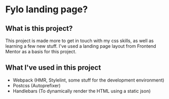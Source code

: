 # Fylo landing page?

## What is this project?

This project is made more to get in touch with my css skills, as well as learning a few new stuff. I've used a landing page layout from Frontend Mentor as a basis for this project.

## What I've used in this project

* Webpack (HMR, Stylelint, some stuff for the development environment) 
* Postcss (Autoprefixer)
* Handlebars (To dynamically render the HTML using a static json)
